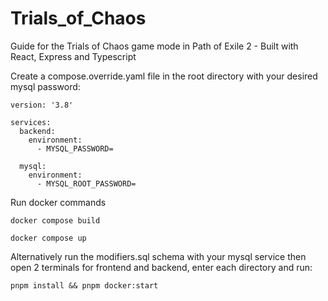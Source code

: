 # Trials_of_Chaos
 Guide for the Trials of Chaos game mode in Path of Exile 2 - Built with React, Express and Typescript

Create a compose.override.yaml file in the root directory with your desired mysql password:
```
version: '3.8'

services:
  backend:
    environment:
      - MYSQL_PASSWORD=

  mysql:
    environment:
      - MYSQL_ROOT_PASSWORD=
```

Run docker commands

```
docker compose build
```

```
docker compose up
```

Alternatively run the modifiers.sql schema with your mysql service then open 2 terminals for frontend and backend, enter each directory and run:

```
pnpm install && pnpm docker:start
```
